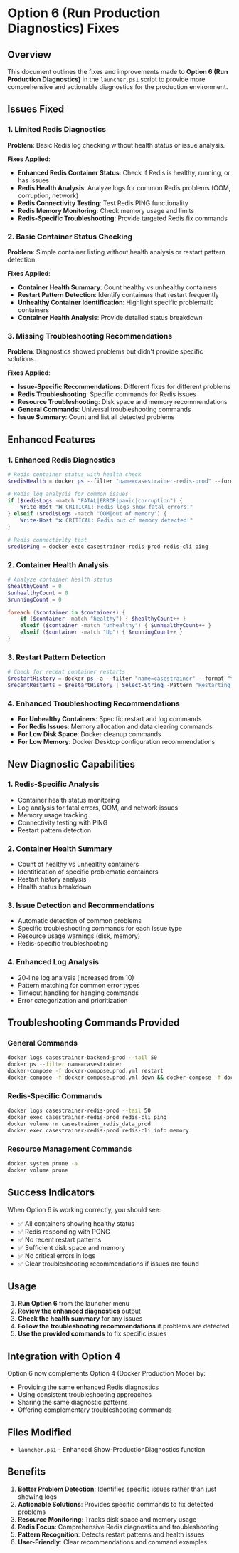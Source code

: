 # Option 6 (Run Production Diagnostics) Fixes

## Overview
This document outlines the fixes and improvements made to **Option 6 (Run Production Diagnostics)** in the `launcher.ps1` script to provide more comprehensive and actionable diagnostics for the production environment.

## Issues Fixed

### 1. Limited Redis Diagnostics
**Problem**: Basic Redis log checking without health status or issue analysis.

**Fixes Applied**:
- **Enhanced Redis Container Status**: Check if Redis is healthy, running, or has issues
- **Redis Health Analysis**: Analyze logs for common Redis problems (OOM, corruption, network)
- **Redis Connectivity Testing**: Test Redis PING functionality
- **Redis Memory Monitoring**: Check memory usage and limits
- **Redis-Specific Troubleshooting**: Provide targeted Redis fix commands

### 2. Basic Container Status Checking
**Problem**: Simple container listing without health analysis or restart pattern detection.

**Fixes Applied**:
- **Container Health Summary**: Count healthy vs unhealthy containers
- **Restart Pattern Detection**: Identify containers that restart frequently
- **Unhealthy Container Identification**: Highlight specific problematic containers
- **Container Health Analysis**: Provide detailed status breakdown

### 3. Missing Troubleshooting Recommendations
**Problem**: Diagnostics showed problems but didn't provide specific solutions.

**Fixes Applied**:
- **Issue-Specific Recommendations**: Different fixes for different problems
- **Redis Troubleshooting**: Specific commands for Redis issues
- **Resource Troubleshooting**: Disk space and memory recommendations
- **General Commands**: Universal troubleshooting commands
- **Issue Summary**: Count and list all detected problems

## Enhanced Features

### 1. Enhanced Redis Diagnostics
```powershell
# Redis container status with health check
$redisHealth = docker ps --filter "name=casestrainer-redis-prod" --format "{{.Status}}"

# Redis log analysis for common issues
if ($redisLogs -match "FATAL|ERROR|panic|corruption") {
    Write-Host "❌ CRITICAL: Redis logs show fatal errors!"
} elseif ($redisLogs -match "OOM|out of memory") {
    Write-Host "❌ CRITICAL: Redis out of memory detected!"
}

# Redis connectivity test
$redisPing = docker exec casestrainer-redis-prod redis-cli ping
```

### 2. Container Health Analysis
```powershell
# Analyze container health status
$healthyCount = 0
$unhealthyCount = 0
$runningCount = 0

foreach ($container in $containers) {
    if ($container -match "healthy") { $healthyCount++ }
    elseif ($container -match "unhealthy") { $unhealthyCount++ }
    elseif ($container -match "Up") { $runningCount++ }
}
```

### 3. Restart Pattern Detection
```powershell
# Check for recent container restarts
$restartHistory = docker ps -a --filter "name=casestrainer" --format "table {{.Names}}\t{{.Status}}\t{{.CreatedAt}}"
$recentRestarts = $restartHistory | Select-String -Pattern "Restarting|Exited|Created"
```

### 4. Enhanced Troubleshooting Recommendations
- **For Unhealthy Containers**: Specific restart and log commands
- **For Redis Issues**: Memory allocation and data clearing commands
- **For Low Disk Space**: Docker cleanup commands
- **For Low Memory**: Docker Desktop configuration recommendations

## New Diagnostic Capabilities

### 1. Redis-Specific Analysis
- Container health status monitoring
- Log analysis for fatal errors, OOM, and network issues
- Memory usage tracking
- Connectivity testing with PING
- Restart pattern detection

### 2. Container Health Summary
- Count of healthy vs unhealthy containers
- Identification of specific problematic containers
- Restart history analysis
- Health status breakdown

### 3. Issue Detection and Recommendations
- Automatic detection of common problems
- Specific troubleshooting commands for each issue type
- Resource usage warnings (disk, memory)
- Redis-specific troubleshooting

### 4. Enhanced Log Analysis
- 20-line log analysis (increased from 10)
- Pattern matching for common error types
- Timeout handling for hanging commands
- Error categorization and prioritization

## Troubleshooting Commands Provided

### General Commands
```bash
docker logs casestrainer-backend-prod --tail 50
docker ps --filter name=casestrainer
docker-compose -f docker-compose.prod.yml restart
docker-compose -f docker-compose.prod.yml down && docker-compose -f docker-compose.prod.yml up -d
```

### Redis-Specific Commands
```bash
docker logs casestrainer-redis-prod --tail 50
docker exec casestrainer-redis-prod redis-cli ping
docker volume rm casestrainer_redis_data_prod
docker exec casestrainer-redis-prod redis-cli info memory
```

### Resource Management Commands
```bash
docker system prune -a
docker volume prune
```

## Success Indicators

When Option 6 is working correctly, you should see:
- ✅ All containers showing healthy status
- ✅ Redis responding with PONG
- ✅ No recent restart patterns
- ✅ Sufficient disk space and memory
- ✅ No critical errors in logs
- ✅ Clear troubleshooting recommendations if issues are found

## Usage

1. **Run Option 6** from the launcher menu
2. **Review the enhanced diagnostics** output
3. **Check the health summary** for any issues
4. **Follow the troubleshooting recommendations** if problems are detected
5. **Use the provided commands** to fix specific issues

## Integration with Option 4

Option 6 now complements Option 4 (Docker Production Mode) by:
- Providing the same enhanced Redis diagnostics
- Using consistent troubleshooting approaches
- Sharing the same diagnostic patterns
- Offering complementary troubleshooting commands

## Files Modified
- `launcher.ps1` - Enhanced Show-ProductionDiagnostics function

## Benefits

1. **Better Problem Detection**: Identifies specific issues rather than just showing logs
2. **Actionable Solutions**: Provides specific commands to fix detected problems
3. **Resource Monitoring**: Tracks disk space and memory usage
4. **Redis Focus**: Comprehensive Redis diagnostics and troubleshooting
5. **Pattern Recognition**: Detects restart patterns and health issues
6. **User-Friendly**: Clear recommendations and command examples 